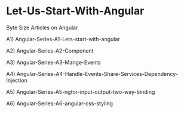 # Let-Us-Start-With-Angular

Byte Size Articles on Angular

A1) Angular-Series-A1-Lets-start-with-angular

A2) Angular-Series-A2-Component

A3) Angular-Series-A3-Mange-Events

A4) Angular-Series-A4-Handle-Events-Share-Services-Dependency-Injection

A5) Angular-Series-A5-ngfor-input-output-two-way-binding

A6) Angular-Series-A6-angular-css-styling
